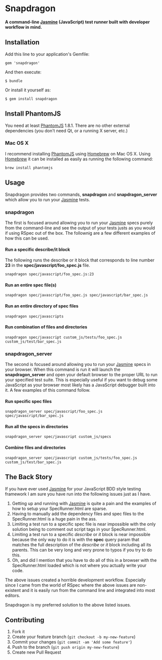 # Snapdragon

**A command-line [Jasmine](http://pivotal.github.io/jasmine/) (JavaScript) test runner built with developer workflow in mind.**

## Installation

Add this line to your application's Gemfile:

    gem 'snapdragon'

And then execute:

    $ bundle

Or install it yourself as:

    $ gem install snapdragon

## Install PhantomJS

You need at least [PhantomJS](http://phantomjs.org) 1.8.1. There are no other
external dependencies (you don't need Qt, or a running X server, etc.)

### Mac OS X

I recommend installing [PhantomJS](http://phantomjs.org/) using
[Homebrew](http://mxcl.github.io/homebrew/) on Mac OS X. Using
[Homebrew](http://mxcl.github.io/homebrew/) it can be installed as easily as
running the following command:

```
brew install phantomjs
```

## Usage

Snapdragon provides two commands, **snapdragon** and **snapdragon_server**
which allow you to run your [Jasmine](http://pivotal.github.io/jasmine/)
tests.

### snapdragon

The first is focused around allowing you to run your
[Jasmine](http://pivotal.github.io/jasmine/) specs purely from the
command-line and see the output of your tests justs as you would if using
RSpec out of the box. The follownig are a few different examples of how this
can be used.

#### Run a specific describe/it block

The following runs the describe or it block that corresponds to line number
**23** in the **spec/javascript/foo_spec.js** file.

```
snapdragon spec/javascript/foo_spec.js:23
```

#### Run an entire spec file(s)

```
snapdragon spec/javascript/foo_spec.js spec/javascript/bar_spec.js
```

#### Run an entire directory of spec files

```
snapdragon spec/javascripts
```

#### Run combination of files and directories

```
snapdragon spec/javascript custom_js/tests/foo_spec.js custom_js/test/bar_spec.js
```

### snapdragon_server

The second is focused around allowing you to run your
[Jasmine](http://pivotal.github.io/jasmine/) specs in your browser. When this
command is run it will launch the **snapdragon_server** and open your default
browser to the proper URL to run your specified test suite.  This is
especially useful if you want to debug some JavaScript as your browser most
likely has a JavaScript debugger built into it. A few examples of this command
follow.

#### Run specific spec files

```
snapdragon_server spec/javascript/foo_spec.js spec/javascript/bar_spec.js
```

#### Run all the specs in directories

```
snapdragon_server spec/javascript custom_js/specs
```

#### Combine files and directories

```
snapdragon_server spec/javascript custom_js/tests/foo_spec.js custom_js/test/bar_spec.js
```

## The Back Story

If you have ever used [Jasmine](http://pivotal.github.io/jasmine/) for your
JavaScript BDD style testing framework I am sure you have run into the
following issues just as I have.

1. Getting up and running with [Jasmine](http://pivotal.github.io/jasmine/) is
   quite a pain and the examples of how to setup your SpecRunner.html are
   sparse.
2. Having to manually add the dependency files and spec files to the
   SpecRunner.html is a huge pain in the ass.
3. Limiting a test run to a specific spec file is near impossible with the
   only solution being to comment out script tags in your SpecRunner.html.
4. Limiting a test run to a specific *describe* or *it* block is near
   impossible because the only way to do it is with the **spec** query param that
   matches the full description of the *describe* or *it* block including all
   its parents. This can be very long and very prone to typos if you try to
   do this.
5. Oh, and did I mention that you have to do all of this in a browser with the
   SpecRunner.html loaded which is not where you actually write your code.

The above issues created a horrible development workflow. Especially
since I came from the world of RSpec where the above issues are non-existent
and it is easily run from the command line and integrated into most editors.

Snapdragon is my preferred solution to the above listed issues.

## Contributing

1. Fork it
2. Create your feature branch (`git checkout -b my-new-feature`)
3. Commit your changes (`git commit -am 'Add some feature'`)
4. Push to the branch (`git push origin my-new-feature`)
5. Create new Pull Request
